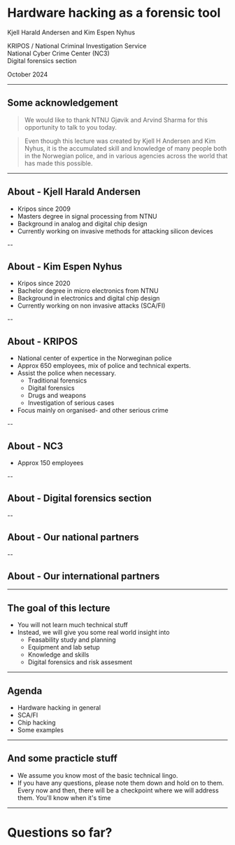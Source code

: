 # Hardware hacking as a forensic tool
Kjell Harald Andersen and Kim Espen Nyhus <!-- .element: style="text-align: left; font-style: italic; "> -->


KRIPOS / National Criminal Investigation Service\
National Cyber Crime Center (NC3)\
Digital forensics section <!-- .element: style="text-align: left;"> -->


October 2024 <!-- .element: style="text-align: left;"> -->

---
## Some acknowledgement
> We would like to thank NTNU Gjøvik and Arvind Sharma for this opportunity to talk to you today. <!-- .element: style="text-align: left;"> -->

> Even though this lecture was created by Kjell H Andersen and Kim Nyhus, it is the accumulated skill and knowledge of many people both in the Norwegian police, and in various agencies across the world that has made this possible. <!-- .element: style="text-align: left;"> -->

---
## About - Kjell Harald Andersen
- Kripos since 2009
- Masters degree in signal processing from NTNU
- Background in analog and digital chip design
- Currently working on invasive methods for attacking silicon devices

--
## About - Kim Espen Nyhus
- Kripos since 2020
- Bachelor degree in micro electronics from NTNU
- Background in electronics and digital chip design
- Currently working on non invasive attacks (SCA/FI)

--
## About - KRIPOS
- National center of expertice in the Norweginan police
- Approx 650 employees, mix of police and technical experts.
- Assist the police when necessary. 
    - Traditional forensics
    - Digital forensics
    - Drugs and weapons
    - Investigation of serious cases
- Focus mainly on organised- and other serious crime

--
## About - NC3
- Approx 150 employees 

--
## About - Digital forensics section

--
## About - Our national partners

--
## About - Our international partners


---
## The goal of this lecture
- You will not learn much technical stuff
- Instead, we will give you some real world insight into
    - Feasability study and planning
    - Equipment and lab setup
    - Knowledge and skills
    - Digital forensics and risk assesment

---
## Agenda
- Hardware hacking in general
- SCA/FI
- Chip hacking
- Some examples

---
## And some practicle stuff
- We assume you know most of the basic technical lingo.
- If you have any questions, please note them down and hold on to them. Every now and then, there will be a checkpoint where we will address them. You'll know when it's time

---
# Questions so far?


